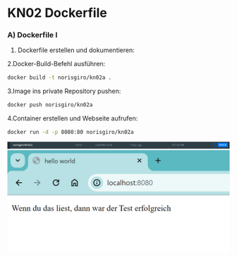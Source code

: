 # KN02 Dockerfile

### A) Dockerfile I

1. Dockerfile erstellen und dokumentieren:
   
2.Docker-Build-Befehl ausführen:
```bash
docker build -t norisgiro/kn02a .
```

3.Image ins private Repository pushen:
```bash
docker push norisgiro/kn02a
```
4.Container erstellen und Webseite aufrufen:
```bash
docker run -d -p 8080:80 norisgiro/kn02a
```

![](../img/dockerImg.png)
![](../img/index.png)

